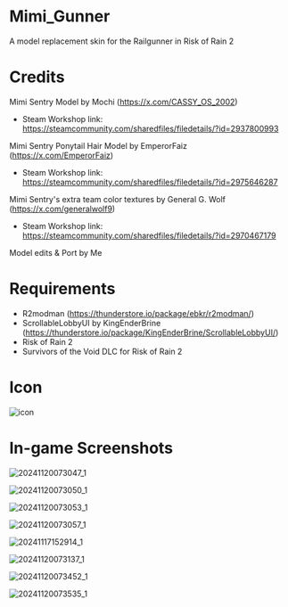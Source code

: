 # Mimi_Gunner
A model replacement skin for the Railgunner in Risk of Rain 2

# Credits
Mimi Sentry Model by Mochi (https://x.com/CASSY_OS_2002)
- Steam Workshop link: https://steamcommunity.com/sharedfiles/filedetails/?id=2937800993

Mimi Sentry Ponytail Hair Model by EmperorFaiz (https://x.com/EmperorFaiz)
- Steam Workshop link: https://steamcommunity.com/sharedfiles/filedetails/?id=2975646287

Mimi Sentry's extra team color textures by General G. Wolf (https://x.com/generalwolf9)
- Steam Workshop link: https://steamcommunity.com/sharedfiles/filedetails/?id=2970467179

Model edits & Port by Me

# Requirements
- R2modman (https://thunderstore.io/package/ebkr/r2modman/)
- ScrollableLobbyUI by KingEnderBrine (https://thunderstore.io/package/KingEnderBrine/ScrollableLobbyUI/)
- Risk of Rain 2
- Survivors of the Void DLC for Risk of Rain 2

# Icon
![icon](https://github.com/user-attachments/assets/76850d64-966f-4319-a9c2-be71a6dee4dd)


# In-game Screenshots
![20241120073047_1](https://github.com/user-attachments/assets/55e7858b-bd9b-436d-8f62-e59162f5ceed)

![20241120073050_1](https://github.com/user-attachments/assets/abb08b27-255d-4eca-964c-7d4fcbccba60)

![20241120073053_1](https://github.com/user-attachments/assets/a8facd6b-270b-4c60-ab50-aaceebb0e7d0)

![20241120073057_1](https://github.com/user-attachments/assets/1f198bd2-86d3-4a0a-93e1-e19d3cf68708)

![20241117152914_1](https://github.com/user-attachments/assets/c78b17a6-8efe-451c-893a-29e0d2009df5)

![20241120073137_1](https://github.com/user-attachments/assets/40a18a10-2c92-46d7-b1c6-88eac5c70a79)

![20241120073452_1](https://github.com/user-attachments/assets/793a83d5-500c-49e2-ab97-0beac1ac08a6)

![20241120073535_1](https://github.com/user-attachments/assets/9fc1b4de-2a86-4d2a-8e30-3e25194d7e54)
